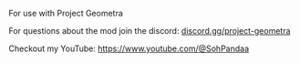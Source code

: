 For use with Project Geometra


For questions about the mod join the discord: [discord.gg/project-geometra](https://discord.com/invite/project-geometra)

Checkout my YouTube: https://www.youtube.com/@SohPandaa
